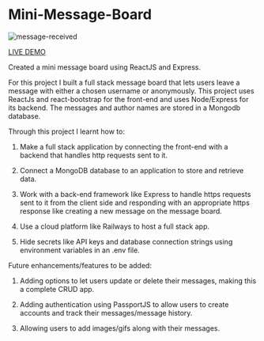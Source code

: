 # Mini-Message-Board

![message-received](https://tenor.com/view/received-message-received-jim-carrey-gif-13274562.gif)

<a href="https://mini-message-board-production-83b4.up.railway.app/">LIVE DEMO</a>

Created a mini message board using ReactJS and Express.

For this project I built a full stack message board that lets users leave a message with either a chosen username or anonymously. This project uses ReactJs and react-bootstrap for the front-end and uses Node/Express for its backend. The messages and author names are stored in a Mongodb database. 

Through this project I learnt how to:

1. Make a full stack application by connecting the front-end with a backend that handles http requests sent to it.

2. Connect a MongoDB database to an application to store and retrieve data.

3. Work with a back-end framework like Express to handle https requests sent to it from the client side and responding with an appropriate https response like creating a new message on the message board.

4. Use a cloud platform like Railways to host a full stack app.

5. Hide secrets like API keys and database connection strings using environment variables in an .env file.

Future enhancements/features to be added:

1. Adding options to let users update or delete their messages, making this a complete CRUD app.

2. Adding authentication using PassportJS to allow users to create accounts and track their messages/message history.

3. Allowing users to add images/gifs along with their messages.